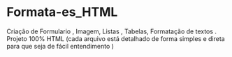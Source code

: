 # Formata-es_HTML
Criação de Formulario , Imagem, Listas , Tabelas, Formatação de textos . Projeto 100% HTML (cada arquivo está detalhado de forma simples e direta para que seja de fácil entendimento ) 

